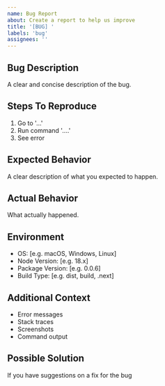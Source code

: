 ```yaml
---
name: Bug Report
about: Create a report to help us improve
title: '[BUG] '
labels: 'bug'
assignees: ''
---
```


## Bug Description
A clear and concise description of the bug.

## Steps To Reproduce
1. Go to '...'
2. Run command '....'
3. See error

## Expected Behavior
A clear description of what you expected to happen.

## Actual Behavior
What actually happened.

## Environment
- OS: [e.g. macOS, Windows, Linux]
- Node Version: [e.g. 18.x]
- Package Version: [e.g. 0.0.6]
- Build Type: [e.g. dist, build, .next]

## Additional Context
- Error messages
- Stack traces
- Screenshots
- Command output

## Possible Solution
If you have suggestions on a fix for the bug
